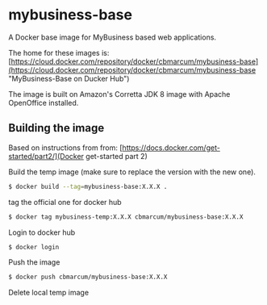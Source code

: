# mybusiness-base
A Docker base image for MyBusiness based web applications.

The home for these images is: 
[https://cloud.docker.com/repository/docker/cbmarcum/mybusiness-base](https://cloud.docker.com/repository/docker/cbmarcum/mybusiness-base "MyBusiness-Base on Ducker Hub")

The image is built on Amazon's Corretta JDK 8 image with Apache OpenOffice installed.

## Building the image



Based on instructions from from: [https://docs.docker.com/get-started/part2/](Docker get-started part 2)

Build the temp image (make sure to replace the version with the new one).
```bash
$ docker build --tag=mybusiness-base:X.X.X .
```

tag the official one for docker hub
```bash
$ docker tag mybusiness-temp:X.X.X cbmarcum/mybusiness-base:X.X.X
```

Login to docker hub
```bash
$ docker login
```

Push the image
```bash
$ docker push cbmarcum/mybusiness-base:X.X.X
```

Delete local temp image



